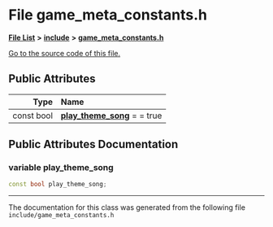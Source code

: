 
# File game\_meta\_constants.h


[**File List**](files.md) **>** [**include**](dir_d44c64559bbebec7f509842c48db8b23.md) **>** [**game\_meta\_constants.h**](game__meta__constants_8h.md)

[Go to the source code of this file.](game__meta__constants_8h_source.md)
















## Public Attributes

| Type | Name |
| ---: | :--- |
|  const bool | [**play\_theme\_song**](game__meta__constants_8h.md#variable-play-theme-song)   = = true<br> |










## Public Attributes Documentation


### variable play\_theme\_song 


```cpp
const bool play_theme_song;
```



------------------------------
The documentation for this class was generated from the following file `include/game_meta_constants.h`